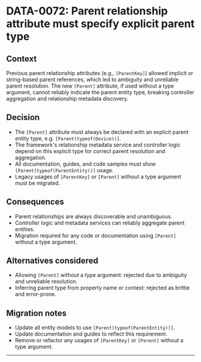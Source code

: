 ﻿---
id: DATA-0072
slug: DATA-0072-parent-relationship-attribute-explicit-type
status: Accepted
date: 2025-09-12
domain: DATA
---

# DATA-0072: Parent relationship attribute must specify explicit parent type

## Context

Previous parent relationship attributes (e.g., `[ParentKey]`) allowed implicit or string-based parent references, which led to ambiguity and unreliable parent resolution. The new `[Parent]` attribute, if used without a type argument, cannot reliably indicate the parent entity type, breaking controller aggregation and relationship metadata discovery.

## Decision

- The `[Parent]` attribute must always be declared with an explicit parent entity type, e.g. `[Parent(typeof(Device))]`.
- The framework's relationship metadata service and controller logic depend on this explicit type for correct parent resolution and aggregation.
- All documentation, guides, and code samples must show `[Parent(typeof(ParentEntity))]` usage.
- Legacy usages of `[ParentKey]` or `[Parent]` without a type argument must be migrated.

## Consequences

- Parent relationships are always discoverable and unambiguous.
- Controller logic and metadata services can reliably aggregate parent entities.
- Migration required for any code or documentation using `[Parent]` without a type argument.

## Alternatives considered

- Allowing `[Parent]` without a type argument: rejected due to ambiguity and unreliable resolution.
- Inferring parent type from property name or context: rejected as brittle and error-prone.

## Migration notes

- Update all entity models to use `[Parent(typeof(ParentEntity))]`.
- Update documentation and guides to reflect this requirement.
- Remove or refactor any usages of `[ParentKey]` or `[Parent]` without a type argument.

---
